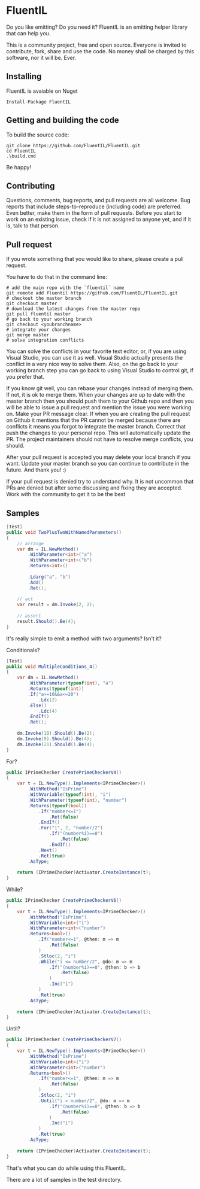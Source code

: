 # FluentIL
Do you like emitting? Do you need it? FluentIL is an emitting helper library that can help you.

This is a community project, free and open source. Everyone is invited to contribute, fork, share and use the code. No money shall be charged by this software, nor it will be. Ever.

## Installing

FluentIL is avaiable on Nuget

````shell
Install-Package FluentIL
````

## Getting and building the code

To build the source code:

````shell
git clone https://github.com/FluentIL/FluentIL.git
cd FluentIL
.\build.cmd
````

Be happy!

## Contributing

Questions, comments, bug reports, and pull requests are all welcome. Bug reports that include steps-to-reproduce (including code) are preferred. Even better, make them in the form of pull requests. Before you start to work on an existing issue, check if it is not assigned to anyone yet, and if it is, talk to that person.

## Pull request

If you wrote something that you would like to share, please create a pull request.

You have to do that in the command line:

````shell
# add the main repo with the `fluentil` name
git remote add fluentil https://github.com/FluentIL/FluentIL.git
# checkout the master branch
git checkout master
# download the latest changes from the master repo
git pull fluentil master
# go back to your working branch
git checkout <youbranchname>
# integrate your changes
git merge master
# solve integration conflicts
````

You can solve the conflicts in your favorite text editor, or, if you are using Visual Studio, you can use it as well. Visual Studio actually presents the conflict in a very nice way to solve them. Also, on the go back to your working branch step you can go back to using Visual Studio to control git, if you prefer that.

If you know git well, you can rebase your changes instead of merging them. If not, it is ok to merge them. When your changes are up to date with the master branch then you should push them to your Github repo and then you will be able to issue a pull request and mention the issue you were working on. Make your PR message clear. If when you are creating the pull request on Github it mentions that the PR cannot be merged because there are conflicts it means you forgot to integrate the master branch. Correct that push the changes to your personal repo. This will automatically update the PR. The project maintainers should not have to resolve merge conflicts, you should.

After your pull request is accepted you may delete your local branch if you want. Update your master branch so you can continue to contribute in the future. And thank you! :)

If your pull request is denied try to understand why. It is not uncommon that PRs are denied but after some discussing and fixing they are accepted. Work with the community to get it to be the best 

## Samples
````csharp
[Test]
public void TwoPlusTwoWithNamedParameters()
{
    // arrange
    var dm = IL.NewMethod()
        .WithParameter<int>("a")
        .WithParameter<int>("b")
        .Returns<int>()
  
        .Ldarg("a", "b")
        .Add()
        .Ret();
  
    // act
    var result = dm.Invoke(2, 2);
  
    // assert
    result.Should().Be(4);
}
````

It's really simple to emit a method with two arguments? Isn't it?

Conditionals?

````csharp
[Test]
public void MultipleConditions_4()
{
    var dm = IL.NewMethod()
        .WithParameter(typeof(int), "a")
        .Returns(typeof(int))
        .If("a>=10&&a<=20")
            .Ldc(2)
        .Else()
            .Ldc(4)
        .EndIf()
        .Ret();
 
    dm.Invoke(10).Should().Be(2);
    dm.Invoke(9).Should().Be(4);
    dm.Invoke(21).Should().Be(4);
}
````

For?

````csharp
public IPrimeChecker CreatePrimeCheckerV4()
{
    var t = IL.NewType().Implements<IPrimeChecker>()
        .WithMethod("IsPrime")
        .WithVariable(typeof(int), "i")
        .WithParameter(typeof(int), "number")
        .Returns(typeof(bool))
            .If("number<=1")
                .Ret(false)
            .EndIf()
            .For("i", 2, "number/2")
                .If("(number%i)==0")
                    .Ret(false)
                .EndIf()
            .Next()
            .Ret(true)
        .AsType;
 
    return (IPrimeChecker)Activator.CreateInstance(t);
}
````

While?

````csharp
public IPrimeChecker CreatePrimeCheckerV6()
{
    var t = IL.NewType().Implements<IPrimeChecker>()
        .WithMethod("IsPrime")
        .WithVariable<int>("i")
        .WithParameter<int>("number")
        .Returns<bool>()
            .If("number<=1", @then: m => m
                .Ret(false)
            )
            .Stloc(2, "i")
            .While("i <= number/2", @do: m => m
                .If("(number%i)==0", @then: b => b
                    .Ret(false)
                )
                .Inc("i")
            )
            .Ret(true)
        .AsType;
 
    return (IPrimeChecker)Activator.CreateInstance(t);
}
````

Until?

````csharp
public IPrimeChecker CreatePrimeCheckerV7()
{
    var t = IL.NewType().Implements<IPrimeChecker>()
        .WithMethod("IsPrime")
        .WithVariable<int>("i")
        .WithParameter<int>("number")
        .Returns<bool>()
            .If("number<=1", @then: m => m
                .Ret(false)
            )
            .Stloc(2, "i")
            .Until("i > number/2", @do: m => m
                .If("(number%i)==0", @then: b => b
                    .Ret(false)
                )
                .Inc("i")
            )
            .Ret(true)
        .AsType;
 
    return (IPrimeChecker)Activator.CreateInstance(t);
}
````

That's what you can do while using this FluentIL.

There are a lot of samples in the test directory.


